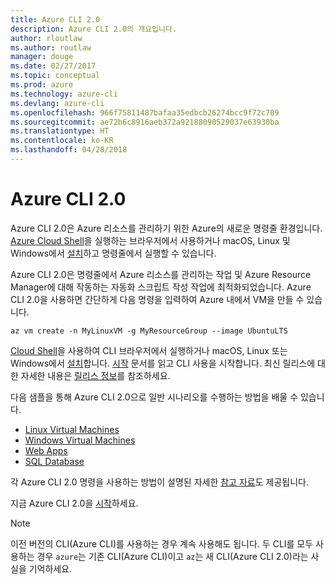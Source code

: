 ```yaml
---
title: Azure CLI 2.0
description: Azure CLI 2.0의 개요입니다.
author: rloutlaw
ms.author: routlaw
manager: douge
ms.date: 02/27/2017
ms.topic: conceptual
ms.prod: azure
ms.technology: azure-cli
ms.devlang: azure-cli
ms.openlocfilehash: 966f75811487bafaa35edbcb26274bcc9f72c709
ms.sourcegitcommit: ae72b6c8916aeb372a92188090529037e63930ba
ms.translationtype: HT
ms.contentlocale: ko-KR
ms.lasthandoff: 04/28/2018
---
```

# <a name="azure-cli-20"></a>Azure CLI 2.0

Azure CLI 2.0은 Azure 리소스를 관리하기 위한 Azure의 새로운 명령줄 환경입니다.
[Azure Cloud Shell](/azure/cloud-shell/overview)을 실행하는 브라우저에서 사용하거나 macOS, Linux 및 Windows에서 [설치](install-azure-cli.md)하고 명령줄에서 실행할 수 있습니다.

Azure CLI 2.0은 명령줄에서 Azure 리소스를 관리하는 작업 및 Azure Resource Manager에 대해 작동하는 자동화 스크립트 작성 작업에 최적화되었습니다. Azure CLI 2.0을 사용하면 간단하게 다음 명령을 입력하여 Azure 내에서 VM을 만들 수 있습니다.

```azurecli-interactive
az vm create -n MyLinuxVM -g MyResourceGroup --image UbuntuLTS
```

[Cloud Shell](/azure/cloud-shell/overview)을 사용하여 CLI 브라우저에서 실행하거나 macOS, Linux 또는 Windows에서 [설치](install-azure-cli.md)합니다.
[시작](get-started-with-azure-cli.md) 문서를 읽고 CLI 사용을 시작합니다.
최신 릴리스에 대한 자세한 내용은 [릴리스 정보](release-notes-azure-cli.md)를 참조하세요.

다음 샘플을 통해 Azure CLI 2.0으로 일반 시나리오를 수행하는 방법을 배울 수 있습니다.
- [Linux Virtual Machines](/azure/virtual-machines/virtual-machines-linux-cli-samples?toc=%2fcli%2fazure%2ftoc.json&bc=%2fcli%2fazure%2fbreadcrumb%2ftoc.json)
- [Windows Virtual Machines](/azure/virtual-machines/virtual-machines-windows-cli-samples?toc=%2fcli%2fazure%2ftoc.json&bc=%2fcli%2fazure%2fbreadcrumb%2ftoc.json)
- [Web Apps](/azure/app-service-web/app-service-cli-samples?toc=%2fcli%2fazure%2ftoc.json&bc=%2fcli%2fazure%2fbreadcrumb%2ftoc.json)
- [SQL Database](/azure/sql-database/sql-database-cli-samples?toc=%2fcli%2fazure%2ftoc.json&bc=%2fcli%2fazure%2fbreadcrumb%2ftoc.json)

각 Azure CLI 2.0 명령을 사용하는 방법이 설명된 자세한 [참고 자료](/cli/azure/reference-index)도 제공됩니다.

지금 Azure CLI 2.0을 [시작](get-started-with-azure-cli.md)하세요.


> [!NOTE]
> 이전 버전의 CLI(Azure CLI)를 사용하는 경우 계속 사용해도 됩니다.
> 두 CLI를 모두 사용하는 경우 `azure`는 기존 CLI(Azure CLI)이고 `az`는 새 CLI(Azure CLI 2.0)라는 사실을 기억하세요.
